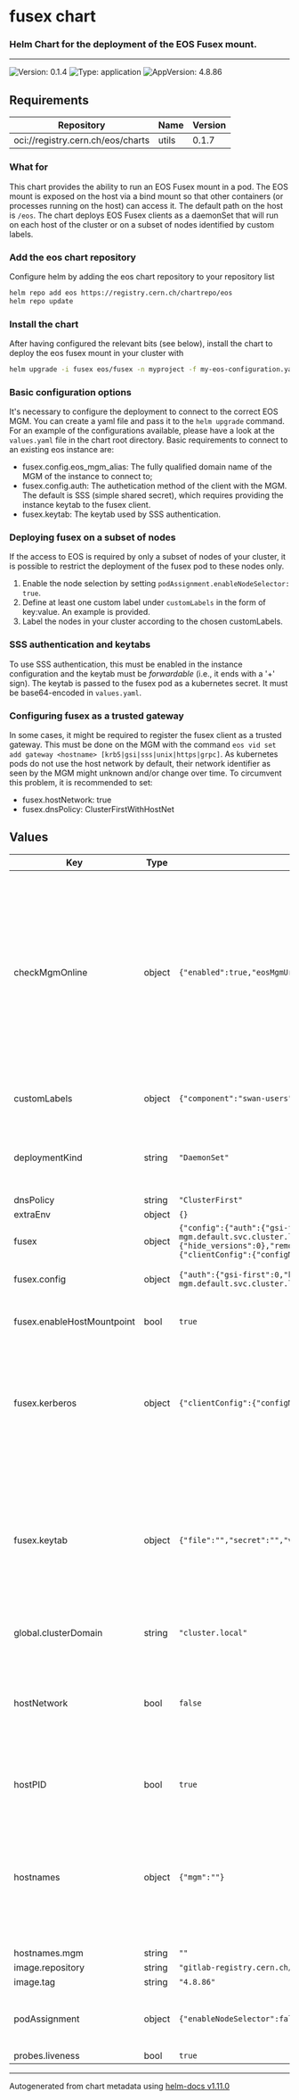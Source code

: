 # fusex chart

### Helm Chart for the deployment of the EOS Fusex mount.

-----

![Version: 0.1.4](https://img.shields.io/badge/Version-0.1.4-informational?style=flat-square) ![Type: application](https://img.shields.io/badge/Type-application-informational?style=flat-square) ![AppVersion: 4.8.86](https://img.shields.io/badge/AppVersion-4.8.86-informational?style=flat-square)

## Requirements

| Repository | Name | Version |
|------------|------|---------|
| oci://registry.cern.ch/eos/charts | utils | 0.1.7 |

### What for
This chart provides the ability to run an EOS Fusex mount in a pod.
The EOS mount is exposed on the host via a bind mount so that other containers (or processes running on the host) can access it. The default path on the host is `/eos`.
The chart deploys EOS Fusex clients as a daemonSet that will run on each host of the cluster or on a subset of nodes identified by custom labels.

### Add the eos chart repository
Configure helm by adding the eos chart repository to your repository list
```bash
helm repo add eos https://registry.cern.ch/chartrepo/eos
helm repo update
```

### Install the chart
After having configured the relevant bits (see below), install the chart to deploy the eos fusex mount in your cluster with
```bash
helm upgrade -i fusex eos/fusex -n myproject -f my-eos-configuration.yaml
```

### Basic configuration options
It's necessary to configure the deployment to connect to the correct EOS MGM. You can create a yaml file and pass it to the `helm upgrade` command.
For an example of the configurations available, please have a look at the `values.yaml` file in the chart root directory.
Basic requirements to connect to an existing eos instance are:
  - fusex.config.eos\_mgm\_alias: The fully qualified domain name of the MGM of the instance to connect to;
  - fusex.config.auth: The authetication method of the client with the MGM. The default is SSS (simple shared secret), which requires providing the instance keytab to the fusex client.
  - fusex.keytab: The keytab used by SSS authentication.

### Deploying fusex on a subset of nodes
If the access to EOS is required by only a subset of nodes of your cluster, it is possible to restrict the deployment of the fusex pod to these nodes only.
  1. Enable the node selection by setting `podAssignment.enableNodeSelector: true`.
  2. Define at least one custom label under `customLabels` in the form of key:value. An example is provided.
  3. Label the nodes in your cluster according to the chosen customLabels.

### SSS authentication and keytabs
To use SSS authentication, this must be enabled in the instance configuration and the keytab must be _forwardable_ (i.e., it ends with a '+' sign).
The keytab is passed to the fusex pod as a kubernetes secret. It must be base64-encoded in `values.yaml`.

### Configuring fusex as a trusted gateway
In some cases, it might be required to register the fusex client as a trusted gateway. This must be done on the MGM with the command `eos vid set add gateway <hostname> [krb5|gsi|sss|unix|https|grpc]`.
As kubernetes pods do not use the host network by default, their network identifier as seen by the MGM might unknown and/or change over time. To circumvent this problem, it is recommended to set:
  - fusex.hostNetwork: true
  - fusex.dnsPolicy: ClusterFirstWithHostNet

## Values

| Key | Type | Default | Description |
|-----|------|---------|-------------|
| checkMgmOnline | object | `{"enabled":true,"eosMgmUrl":"eos-mgm.default.svc.cluster.local","eosMgmUrlAuto":false}` | Check for the MGM to be online before starting the mount     Parameters:    - enabled: If set to true, an initContainer running `eos ns` will execute before starting the mount    - eosMgmUrlAuto: If set to true, use the FQDN provided by utils.mgm_fqdn.                       This is helpful only when deploying fusex as dependency of a full eos deployment,                       e.g., via the server chart or ScienceBox. Otherwise, it will not be possible to                       infer the FQDN of the mgm automatically. Use eosMgmUrl to set it manually instead.    - eosMgmUrl: Set the FQDN of the MGM manually. In this case, eosMgmUrlAuto should be set to false.                   Example: "eos-mgm.default.svc.cluster.local" will result in the environment variable                             EOS_MGM_URL="root://eos-mgm-0.eos-mgm.default.svc.cluster.local". |
| customLabels | object | `{"component":"swan-users","service":"swan"}` | Custom labels to identify fusex pod.    They are used by node selection, if enabled (see above).    Label nodes accordingly to avoid scheduling problems. |
| deploymentKind | string | `"DaemonSet"` | Deployment kind for fusex pod.    Options:   - DaemonSet: Deploy fusex pod on all nodes of the cluster, or the ones identified by customLabels if using NodeSelector (see below).   - Deployment: Fusex pod is deployed as one-replica pod, mainly meant for testing. |
| dnsPolicy | string | `"ClusterFirst"` |  |
| extraEnv | object | `{}` |  |
| fusex | object | `{"config":{"auth":{"gsi-first":0,"krb5":0,"oauth2":1,"shared_mount":1,"sss":1},"eos_mgm_alias":"eos-mgm.default.svc.cluster.local","options":{"hide_versions":0},"remotemountdir":"/eos"},"enableHostMountpoint":true,"hostMountpoint":"/eos","kerberos":{"clientConfig":{"configMap":"","file":""},"enabled":false},"keytab":{"file":"","secret":"","value":""}}` | Configuration for fusex. |
| fusex.config | object | `{"auth":{"gsi-first":0,"krb5":0,"oauth2":1,"shared_mount":1,"sss":1},"eos_mgm_alias":"eos-mgm.default.svc.cluster.local","options":{"hide_versions":0},"remotemountdir":"/eos"}` | Change eos_mgm_alias to the correct namespace and cluster domain for your deployment. |
| fusex.enableHostMountpoint | bool | `true` | Expose eos mount to the host    - enableHostMountpoint: Enables/disables exposing eos to the host    - hostMountpoint: Path where to expose eos on the host |
| fusex.kerberos | object | `{"clientConfig":{"configMap":"","file":""},"enabled":false}` | kerberos configuration for fusex      Provides kerberos configuration for krb5-based authentication from fusex      Warning: Remember to enable krb5 authentication in fusex.config.auth.krb5       Options:      - enabled: Projects (or not) /etc/krb5.conf from configMap      - clientConfig.file: Path to a file containing the desired krb5 configuration (has priority over configMap)      - clientConfig.configMap: Name of the configMap storing the krb5 configuration |
| fusex.keytab | object | `{"file":"","secret":"","value":""}` | The keytab to connect to the MGM via SSS      Options:        - secret: Use an existing secret (containing the eos keytab) by providing its name        - value: Provide the full keytab as a string              Example: "0 u:daemon g:daemon n:eos-test+ N:69275826269580..."            A secret with name "<release_fullname>-fusex-sss-keytab" will be created from it.            Takes priority over 'secret'.        - file: Provide the path to a file containing the eos keytab.            A secret with name "<release_fullname>-fusex-sss-keytab" will be created from it.            Takes priority over 'value' and 'secret'.      Defaults to a secret named "<release_fullname>-fusex-sss-keytab" |
| global.clusterDomain | string | `"cluster.local"` | Set this to the domain name of your cluster if it does not use the kubernetes default. |
| hostNetwork | bool | `false` | Pod networking    - hostNetwork: Share host network namespace with pod        Docs: https://kubernetes.io/docs/concepts/policy/pod-security-policy/#host-namespaces    - dnsPolicy: Sets the policy for DNS        --> Change to 'ClusterFirstWithHostNet' when 'hostNetwotk: true'        Docs: https://kubernetes.io/docs/concepts/services-networking/dns-pod-service/#pod-s-dns-policy |
| hostPID | bool | `true` | Share host process ID namespace with the pod    Docs: https://kubernetes.io/docs/concepts/policy/pod-security-policy/#host-namespaces |
| hostnames | object | `{"mgm":""}` | Short hostnames of the components to be reached from the fusex mount.   The corresponding FQDNs are generated appending the namespace and '.svc.{{ .Values.global.clusterDomain }}'.    These values depend on the Helm release name given to each component.   Leave them blank to let Helm infer the names automatically according to .Release.Name    Values can be overriden with:   - .Values.hostnames.mgm   - Global .Values.global.hostnames.mgm in a parent chart.       Global takes precedence over local values. |
| hostnames.mgm | string | `""` | Hostname of the mgm. |
| image.repository | string | `"gitlab-registry.cern.ch/dss/eos/eos-fusex"` | image repository for the fusex image |
| image.tag | string | `"4.8.86"` | fusex image tag |
| podAssignment | object | `{"enableNodeSelector":false}` | Assign fusex pod to a node with a specific label.    If true, it will be deployed only on nodes labeled as per customLabels (see below).    If false, it will be deployed on all nodes of the cluster (it is a daemonSet). |
| probes.liveness | bool | `true` |  |

----------------------------------------------
Autogenerated from chart metadata using [helm-docs v1.11.0](https://github.com/norwoodj/helm-docs/releases/v1.11.0)